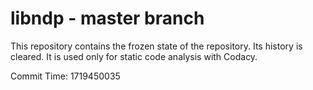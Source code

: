 # libndp - master branch

This repository contains the frozen state of the repository.
Its history is cleared. It is used only for static code
analysis with Codacy.

Commit Time: 1719450035